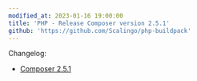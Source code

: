 ```yaml
---
modified_at: 2023-01-16 19:00:00
title: 'PHP - Release Composer version 2.5.1'
github: 'https://github.com/Scalingo/php-buildpack'
---
```


Changelog:

* [Composer 2.5.1](https://github.com/composer/composer/releases/tag/2.5.1)

